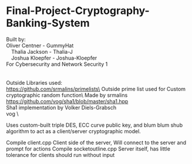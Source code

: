 # Final-Project-Cryptography-Banking-System

Built by: \
 Oliver Centner - GummyHat \
 Thalia Jackson - Thalia-J \
 Joshua Kloepfer - Joshua-Kloepfer \
For Cybersecurity and Network Security 1 \
\
\
Outside Libraries used:\
  https://github.com/srmalins/primelists\
    Outside prime list used for Custom cryptographic random function\ 
    Made by srmalins\
  https://github.com/vog/sha1/blob/master/sha1.hpp \
    Sha1 implementation by Volker Diels-Grabsch \
    vog \

Uses custom-built triple DES, ECC curve public key, and blum blum shub algorithm to act as a client/server cryptographic model. 

Compile client.cpp 
  Client side of the server, Will connect to the server and prompt for actions
Compile socketoutline.cpp
  Server itself, has little tolerance for clients should run without input


